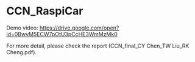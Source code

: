 # CCN_RaspiCar

Demo video:
https://drive.google.com/open?id=0BwvM5ECW7pOtU3pCcHE3WmMzMk0

For more detail, please check the report (CCN_final_CY Chen_TW Liu_RK Cheng.pdf).
